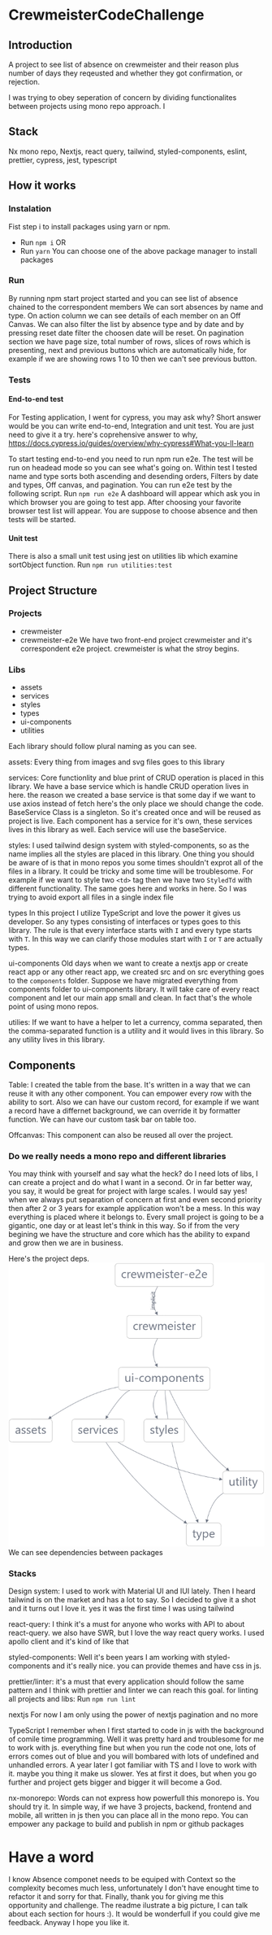 # CrewmeisterCodeChallenge

## Introduction

A project to see list of absence on crewmeister and their reason plus number of days they reqeusted and whether they got confirmation, or rejection.

I was trying to obey seperation of concern by dividing functionalites between projects using mono repo approach.
I

## Stack

Nx mono repo, Nextjs, react query, tailwind, styled-components, eslint, prettier, cypress, jest, typescript

## How it works

### Instalation

Fist step i to install packages using yarn or npm.

- Run `npm i`
  OR
- Run `yarn`
  You can choose one of the above package manager to install packages

### Run

By running npm start project started and you can see list of absence chained to the correspondent members
We can sort absences by name and type. On action column we can see details of each member on an Off Canvas.
We can also filter the list by absence type and by date and by pressing reset date filter the choosen date will be reset.
On pagination section we have page size, total number of rows, slices of rows which is presenting, next and previous buttons which are automatically hide, for example if we are showing rows 1 to 10 then we can't see previous button.

### Tests

#### End-to-end test

For Testing application, I went for cypress, you may ask why? Short answer would be you can write end-to-end, Integration and unit test. You are just need to give it a try. here's coprehensive answer to why, https://docs.cypress.io/guides/overview/why-cypress#What-you-ll-learn

To start testing end-to-end you need to run npm run e2e. The test will be run on headead mode so you can see what's going on.
Within test I tested name and type sorts both ascending and desending orders, Filters by date and types, Off canvas, and pagination. You can run e2e test by the following script.
Run `npm run e2e`
A dashboard will appear which ask you in which browser you are going to test app. After choosing your favorite browser test list will appear. You are suppose to choose absence and then tests will be started.

#### Unit test

There is also a small unit test using jest on utilities lib which examine sortObject function.
Run `npm run utilities:test`

## Project Structure

### Projects

- crewmeister
- crewmeister-e2e
  We have two front-end project crewmeister and it's correspondent e2e project. crewmeister is what the stroy begins.

### Libs

- assets
- services
- styles
- types
- ui-components
- utilities

Each library should follow plural naming as you can see.

assets:
Every thing from images and svg files goes to this library

services:
Core functionlity and blue print of CRUD operation is placed in this library. We have a base service which is handle CRUD operation lives in here. the reason we created a base service is that some day if we want to use axios instead of fetch here's the only place we should change the code. BaseService Class is a singleton. So it's created once and will be reused as project is live.
Each component has a service for it's own, these services lives in this library as well. Each service will use the baseService.

styles:
I used tailwind design system with styled-components, so as the name implies all the styles are placed in this library. One thing you should be aware of is that in mono repos you some times shouldn't exprot all of the files in a library. It could be tricky and some time will be troublesome. For example if we want to style two `<td>` tag then we have two `StyledTd` with different functionality. The same goes here and works in here. So I was trying to avoid export all files in a single index file

types
In this project I utilize TypeScript and love the power it gives us developer. So any types consisting of interfaces or types goes to this library. The rule is that every interface starts with `I` and every type starts with `T`. In this way we can clarify those modules start with `I` or `T` are actually types.

ui-components
Old days when we want to create a nextjs app or create react app or any other react app, we created src and on src everything goes to the `components` folder. Suppose we have migrated everything from components folder to ui-components library. It will take care of every react component and let our main app small and clean. In fact that's the whole point of using mono repos.

utilies:
If we want to have a helper to let a currency, comma separated, then the comma-separated function is a utility and it would lives in this library. So any utility lives in this library.

## Components

Table:
I created the table from the base. It's written in a way that we can reuse it with any other component. You can empower every row with the ability to sort. Also we can have our custom record, for example if we want a record have a differnet background, we can override it by formatter function. We can have our custom task bar on table too.

Offcanvas:
This component can also be reused all over the project.

### Do we really needs a mono repo and different libraries

You may think with yourself and say what the heck? do I need lots of libs, I can create a project and do what I want in a second. Or in far better way, you say, it would be great for project with large scales.
I would say yes! when we always put separation of concern at first and even second priority then after 2 or 3 years for example application won't be a mess. In this way everything is placed where it belongs to.
Every small project is going to be a gigantic, one day or at least let's think in this way. So if from the very begining we have the structure and core which has the ability to expand and grow then we are in business.

Here's the project deps.
![alt text](https://github.com/mashtii85/crewmeister/blob/main/graph.png?raw=true)
We can see dependencies between packages

### Stacks

Design system: I used to work with Material UI and IUI lately. Then I heard tailwind is on the market and has a lot to say. So I decided to give it a shot and it turns out I love it. yes it was the first time I was using tailwind

react-query: I think it's a must for anyone who works with API to about react-query. we also have SWR, but I love the way react query works. I used apollo client and it's kind of like that

styled-components: Well it's been years I am working with styled-components and it's really nice. you can provide themes and have css in js.

prettier/linter: it's a must that every application should follow the same pattern and I think with prettier and linter we can reach this goal. for linting all projects and libs:
Run `npm run lint`

nextjs
For now I am only using the power of nextjs pagination and no more

TypeScript
I remember when I first started to code in js with the background of comile time programming. Well it was pretty hard and troublesome for me to work with js. everything fine but when you run the code not one, lots of errors comes out of blue and you will bombared with lots of undefined and unhandled errors. A year later I got familiar with TS and I love to work with it. maybe you thing it make us slower. Yes at first it does, but when you go further and project gets bigger and bigger it will become a God.

nx-monorepo:
Words can not express how powerfull this monorepo is. You should try it. In simple way, if we have 3 projects, backend, frontend and mobile, all written in js then you can place all in the mono repo. You can empower any package to build and publish in npm or github packages

# Have a word

I know Absence componet needs to be equiped with Context so the complexity becomes much less, unfortunately I don't have enought time to refactor it and sorry for that.
Finally, thank you for giving me this opportunity and challenge. The readme ilustrate a big picture, I can talk about each section for hours :). It would be wonderfull if you could give me feedback. Anyway I hope you like it.
